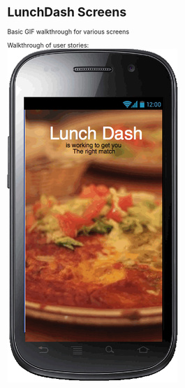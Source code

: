 # LunchDash Screens

Basic GIF walkthrough for various screens

Walkthrough of user stories:
![Video Walkthrough](lunchDash.gif)


